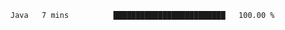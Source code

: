 <!--START_SECTION:waka-->

```txt
Java   7 mins          █████████████████████████   100.00 %
```

<!--END_SECTION:waka-->
